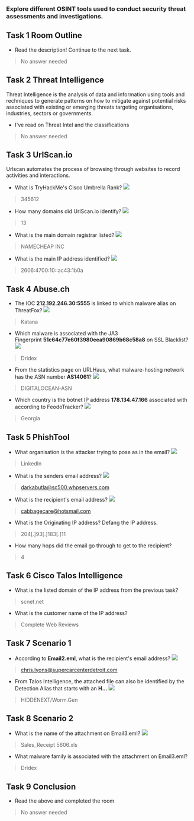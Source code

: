 ### Explore different OSINT tools used to conduct security threat assessments and investigations.

## Task 1 Room Outline

- Read the description! Continue to the next task.
> No answer needed

## Task 2 Threat Intelligence

Threat Intelligence is the analysis of data and information using tools and rechniques to generate patterns on how to  mitigate against potential risks associated  with existing or emerging threats targeting organisations, industries, sectors or governments.

- I've read on Threat Intel and the classifications
> No answer needed

## Task 3 UrlScan.io

Urlscan automates the process of browsing through websites to record activities and interactions.

- What is TryHackMe's Cisco Umbrella Rank?
![](Attachments/Threat%20Intelligence%20Tools.png)
> 345612

- How many domains did UrlScan.io identify?
![](Attachments/domains.png)
> 13

- What is the main domain registrar listed?
![](Attachments/registrar.png)
> NAMECHEAP INC

- What is the main IP address identified?
![](Attachments/mainip.png)
> 2606:4700:10::ac43:1b0a

## Task 4 Abuse.ch

- The IOC **212.192.246.30:5555** is linked to which malware alias on ThreatFox?
![](Attachments/katana.png)
> Katana

- Which malware is associated with the JA3 Fingerprint **51c64c77e60f3980eea90869b68c58a8** on SSL Blacklist?
![](Attachments/dridex.png)
> Dridex

- From the statistics page on URLHaus, what malware-hosting network has the ASN number **AS14061**?
![](Attachments/asnreport.png)
> DIGITALOCEAN-ASN

- Which country is the botnet IP address **178.134.47.166** associated with according to FeodoTracker?
![](Attachments/georgia.png)
> Georgia

## Task 5 PhishTool

- What organisation is the attacker trying to pose as in the email?
![](Attachments/linkedin.png)
> LinkedIn

- What is the senders email address?
![](Attachments/email.png)
> darkabutla@sc500.whpservers.com

- What is the recipient's email address?
![](Attachments/recipient.png)
> cabbagecare@hotsmail.com

- What is the Originating IP address? Defang the IP address.
> 204[.]93[.]183[.]11

- How many hops did the email go through to get to the recipient?
> 4


## Task 6 Cisco Talos Intelligence

- What is the listed domain of the IP address from the previous task?
> scnet.net

- What is the customer name of the IP address?
> Complete Web Reviews


## Task 7 Scenario 1

- According to **Email2.eml**, what is the recipient's email address?
![](Attachments/chrislyon.png)
> chris.lyons@supercarcenterdetroit.com

- From Talos Intelligence, the attached file can also be identified by the Detection Alias that starts with an **H...**
![](Attachments/hiddennext.png)

> HIDDENEXT/Worm.Gen

## Task 8 Scenario 2

- What is the name of the attachment on Email3.eml?
![](Attachments/salesreceipt.png)
> Sales_Receipt 5606.xls

- What malware family is associated with the attachment on Email3.eml?
> Dridex


## Task 9 Conclusion

- Read the above and completed the room
> No answer needed


